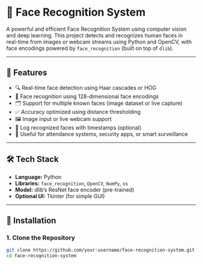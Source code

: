 # 🧠 Face Recognition System

A powerful and efficient Face Recognition System using computer vision and deep learning. This project detects and recognizes human faces in real-time from images or webcam streams using Python and OpenCV, with face encodings powered by `face_recognition` (built on top of `dlib`).

---

## 📌 Features

- 🔍 Real-time face detection using Haar cascades or HOG
- 🧬 Face recognition using 128-dimensional face encodings
- 🗂️ Support for multiple known faces (image dataset or live capture)
- ✅ Accuracy optimized using distance thresholding
- 🖼️ Image input or live webcam support
- 📝 Log recognized faces with timestamps (optional)
- 🔐 Useful for attendance systems, security apps, or smart surveillance

---

## 🛠️ Tech Stack

- **Language:** Python
- **Libraries:** `face_recognition`, `OpenCV`, `NumPy`, `os`
- **Model:** dlib’s ResNet face encoder (pre-trained)
- **Optional UI:** Tkinter (for simple GUI)

---

## 🚀 Installation

### 1. Clone the Repository

```bash
git clone https://github.com/your-username/face-recognition-system.git
cd face-recognition-system
